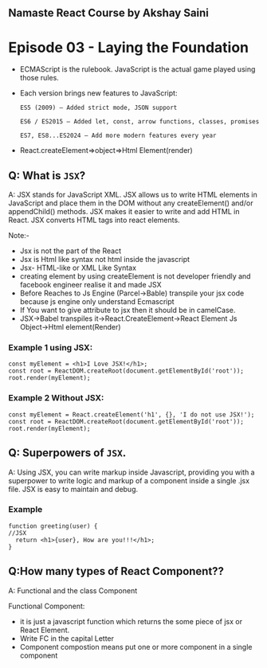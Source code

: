 ## Namaste React Course by Akshay Saini

# Episode 03 - Laying the Foundation

- ECMAScript is the rulebook. JavaScript is the actual game played using those rules.
- Each version brings new features to JavaScript:

      ES5 (2009) – Added strict mode, JSON support

      ES6 / ES2015 – Added let, const, arrow functions, classes, promises

      ES7, ES8...ES2024 – Add more modern features every year

- React.createElement=>object=>Html Element(render)

## Q: What is `JSX`?

A: JSX stands for JavaScript XML.
JSX allows us to write HTML elements in JavaScript and place them in the DOM without any createElement() and/or appendChild() methods.
JSX makes it easier to write and add HTML in React.
JSX converts HTML tags into react elements.

Note:-
- Jsx is not the part of the React
- Jsx is Html like syntax not html inside the javascript
- Jsx- HTML-like or XML Like Syntax
- creating element by using createElement is not developer friendly and facebook engineer realise it and made JSX
- Before Reaches to Js Engine (Parcel->Bable) transpile your jsx code because js engine only understand Ecmascript
- If You want to give attribute to jsx then it should be in camelCase.
- JSX->Babel transpiles it->React.CreateElement->React Element Js Object->Html element(Render)

### Example 1 using JSX:

```
const myElement = <h1>I Love JSX!</h1>;
const root = ReactDOM.createRoot(document.getElementById('root'));
root.render(myElement);
```

### Example 2 Without JSX:

```
const myElement = React.createElement('h1', {}, 'I do not use JSX!');
const root = ReactDOM.createRoot(document.getElementById('root'));
root.render(myElement);
```

## Q: Superpowers of `JSX`.

A: Using JSX, you can write markup inside Javascript, providing you with a superpower to write logic and markup of a component inside a single .jsx file. JSX is easy to maintain and debug.

### Example

```
function greeting(user) {
//JSX
  return <h1>{user}, How are you!!!</h1>;
}
```
## Q:How many types of React Component??
A: 
Functional and the class Component

Functional Component:
- it is just a javascript function which returns the some piece of jsx or React Element.
- Write FC in the capital Letter
- Component compostion means put one or more component in a single component